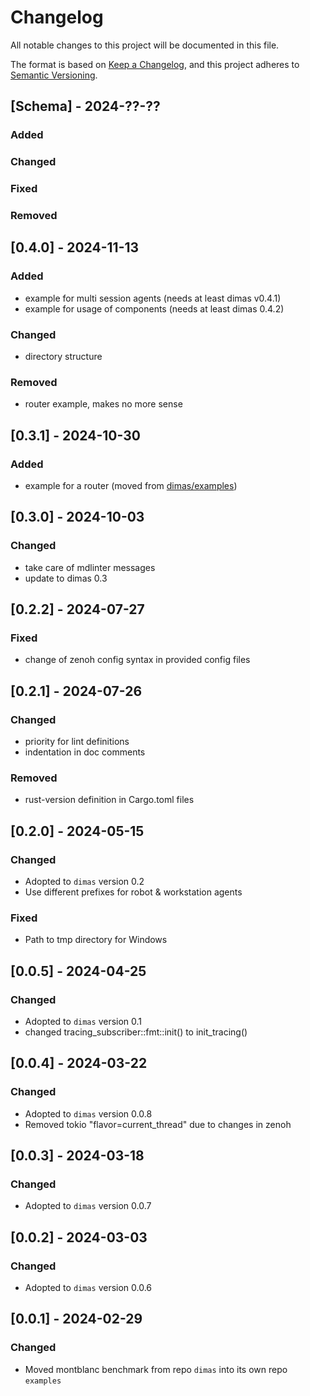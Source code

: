 # Changelog

All notable changes to this project will be documented in this file.

The format is based on [Keep a Changelog](https://keepachangelog.com/en/1.0.0/),
and this project adheres to [Semantic Versioning](https://semver.org/spec/v2.0.0.html).

## [Schema] - 2024-??-??

### Added

### Changed

### Fixed

### Removed

## [0.4.0] - 2024-11-13

### Added

- example for multi session agents (needs at least dimas v0.4.1)
- example for usage of components (needs at least dimas 0.4.2)

### Changed

- directory structure

### Removed

- router example, makes no more sense

## [0.3.1] - 2024-10-30

### Added

- example for a router (moved from [dimas/examples](https://github.com/dimas-fw/dimas/tree/main/examples))

## [0.3.0] - 2024-10-03

### Changed

- take care of mdlinter messages
- update to dimas 0.3

## [0.2.2] - 2024-07-27

### Fixed

- change of zenoh config syntax in provided config files

## [0.2.1] - 2024-07-26

### Changed

- priority for lint definitions
- indentation in doc comments

### Removed

- rust-version definition in Cargo.toml files

## [0.2.0] - 2024-05-15

### Changed

- Adopted to `dimas` version 0.2
- Use different prefixes for robot & workstation agents

### Fixed

- Path to tmp directory for Windows

## [0.0.5] - 2024-04-25

### Changed

- Adopted to `dimas` version 0.1
- changed tracing_subscriber::fmt::init() to init_tracing()

## [0.0.4] - 2024-03-22

### Changed

- Adopted to `dimas` version 0.0.8
- Removed tokio "flavor=current_thread" due to changes in zenoh

## [0.0.3] - 2024-03-18

### Changed

- Adopted to `dimas` version 0.0.7

## [0.0.2] - 2024-03-03

### Changed

- Adopted to `dimas` version 0.0.6

## [0.0.1] - 2024-02-29

### Changed

- Moved montblanc benchmark from repo `dimas` into its own repo `examples`
